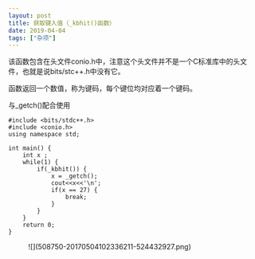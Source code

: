 ```yaml
---
layout: post
title: 获取键入值（_kbhit()函数）
date: 2019-04-04
tags: ["杂项"]
---
```


<!-- wp:paragraph -->

该函数包含在头文件conio.h中，注意这个头文件并不是一个C标准库中的头文件，也就是说bits/stc++.h中没有它。

<!-- /wp:paragraph -->

<!-- wp:paragraph -->

函数返回一个数值，称为键码，每个键位均对应着一个键码。

<!-- /wp:paragraph -->

<!-- wp:paragraph -->

与_getch()配合使用

<!-- /wp:paragraph -->

<!-- wp:code -->

    #include <bits/stdc++.h>
    #include <conio.h>
    using namespace std;

    int main() {
        int x ;
        while(1) {
            if(_kbhit()) {
                x = _getch();
                cout<<x<<'\n';
                if(x == 27) {
                    break;
                }
            }
        }
        return 0;
    }

<!-- /wp:code -->

<!-- wp:image -->
<figure class="wp-block-image">![](508750-20170504102336211-524432927.png)</figure>
<!-- /wp:image -->